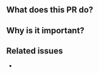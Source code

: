 <!-- Type of change
Please label this PR with one of the existing labels, depending on the scope of your change.
-->

## What does this PR do?

<!-- Mandatory
Explain here the changes you made on the PR. Please explain the WHAT: patterns used, algorithms implemented, design architecture, etc.
-->

## Why is it important?

<!-- Mandatory
Explain here the WHY, or the rationale / motivation for the changes.
-->

## Related issues

<!-- Recommended
Link related issues below. Insert the issue link or reference after the word "Closes" if merging this should automatically close it.

- Closes #123
- Relates #123
- Requires #123
- Supersedes #123
-->
-

<!-- Recommended
## How to test this PR

Explain here how this PR will be tested by the reviewer: commands, dependencies, steps, etc.
-->

<!-- Optional
## Follow-ups

Add here any thought that you consider could be identified as an actionable step once this PR is merged.
-->